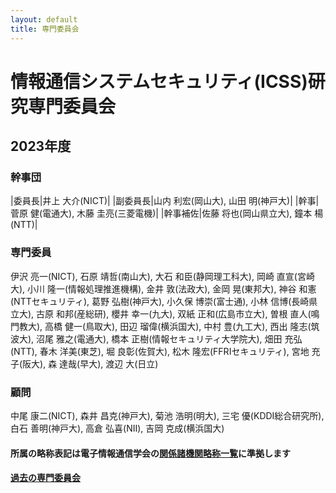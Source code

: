 ```yaml
---
layout: default
title: 専門委員会
---
```


# 情報通信システムセキュリティ(ICSS)研究専門委員会

## 2023年度

### 幹事団

|委員長|井上 大介(NICT)|
|副委員長|山内 利宏(岡山大), 山田 明(神戸大)|
|幹事|菅原 健(電通大), 木藤 圭亮(三菱電機)|
|幹事補佐|佐藤 将也(岡山県立大), 鐘本 楊(NTT)|

### 専門委員

伊沢 亮一(NICT), 
石原 靖哲(南山大), 
大石 和臣(静岡理工科大), 
岡崎 直宣(宮崎大), 
小川 隆一(情報処理推進機構), 
金井 敦(法政大), 
金岡 晃(東邦大), 
神谷 和憲(NTTセキュリティ), 
葛野 弘樹(神戸大), 
小久保 博崇(富士通), 
小林 信博(長崎県立大), 
古原 和邦(産総研), 
櫻井 幸一(九大), 
双紙 正和(広島市立大), 
曽根 直人(鳴門教大), 
高橋 健一(鳥取大), 
田辺 瑠偉(横浜国大), 
中村 豊(九工大), 
西出 隆志(筑波大), 
沼尾 雅之(電通大), 
橋本 正樹(情報セキュリティ大学院大), 
畑田 充弘(NTT), 
春木 洋美(東芝), 
堀 良彰(佐賀大), 
松木 隆宏(FFRIセキュリティ), 
宮地 充子(阪大), 
森 達哉(早大), 
渡辺 大(日立)

### 顧問

中尾 康二(NICT), 
森井 昌克(神戸大), 
菊池 浩明(明大), 
三宅 優(KDDI総合研究所), 
白石 善明(神戸大), 
高倉 弘喜(NII), 
吉岡 克成(横浜国大)


#### 所属の略称表記は電子情報通信学会の[関係諸機関略称一覧](https://www.ieice.org/jpn_r/about/kikanryakusho.html)に準拠します

#### [過去の専門委員会](committee-past.html)
